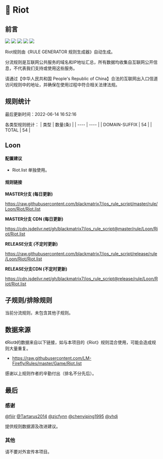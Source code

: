 # 🧸 Riot

## 前言

![](https://shields.io/badge/-移除重复规则-ff69b4) ![](https://shields.io/badge/-DOMAIN与DOMAIN--SUFFIX合并-green) ![](https://shields.io/badge/-DOMAIN--SUFFIX间合并-critical) ![](https://shields.io/badge/-DOMAIN--SUFFIX与DOMAIN--KEYWORD合并-blue) ![](https://shields.io/badge/-IP--CIDR(6)合并-blueviolet) 

Riot规则由《RULE GENERATOR 规则生成器》自动生成。

分流规则是互联网公共服务的域名和IP地址汇总，所有数据均收集自互联网公开信息，不代表我们支持或使用这些服务。

请通过【中华人民共和国 People's Republic of China】合法的互联网出入口信道访问规则中的地址，并确保在使用过程中符合相关法律法规。

## 规则统计

最后更新时间：2022-06-14 16:52:16

各类型规则统计：
| 类型 | 数量(条)  | 
| ---- | ----  |
| DOMAIN-SUFFIX | 54  | 
| TOTAL | 54  | 


## Loon 

#### 配置建议
- Riot.list 单独使用。

#### 规则链接
**MASTER分支 (每日更新)**

https://raw.githubusercontent.com/blackmatrix7/ios_rule_script/master/rule/Loon/Riot/Riot.list

**MASTER分支 CDN (每日更新)**

https://cdn.jsdelivr.net/gh/blackmatrix7/ios_rule_script@master/rule/Loon/Riot/Riot.list

**RELEASE分支 (不定时更新)**

https://raw.githubusercontent.com/blackmatrix7/ios_rule_script/release/rule/Loon/Riot/Riot.list

**RELEASE分支CDN (不定时更新)**

https://cdn.jsdelivr.net/gh/blackmatrix7/ios_rule_script@release/rule/Loon/Riot/Riot.list

## 子规则/排除规则


当前分流规则，未包含其他子规则。

## 数据来源

《Riot》的数据来自以下链接，如与本项目的《Riot》规则混合使用，可能会造成规则大量重复。

- https://raw.githubusercontent.com/LM-Firefly/Rules/master/Game/Riot.list


感谢以上规则作者的辛勤付出（排名不分先后）。

## 最后

### 感谢

[@fiiir](https://github.com/fiiir) [@Tartarus2014](https://github.com/Tartarus2014) [@zjcfynn](https://github.com/zjcfynn) [@chenyiping1995](https://github.com/chenyiping1995) [@vhdj](https://github.com/vhdj)

提供规则数据源及改进建议。

### 其他

请不要对外宣传本项目。